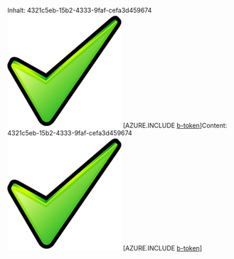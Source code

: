 <span data-ttu-id="6661c-101">Inhalt: 4321c5eb-15b2-4333-9faf-cefa3d459674![Bild](f5181503-1d32-4331-899a-1b4769b4f353.png)
[AZURE.INCLUDE [b-token](40454b41-4f43-475f-babb-e3f46ef23220.md)]</span><span class="sxs-lookup"><span data-stu-id="6661c-101">Content: 4321c5eb-15b2-4333-9faf-cefa3d459674![image](f5181503-1d32-4331-899a-1b4769b4f353.png)
[AZURE.INCLUDE [b-token](40454b41-4f43-475f-babb-e3f46ef23220.md)]</span></span>
